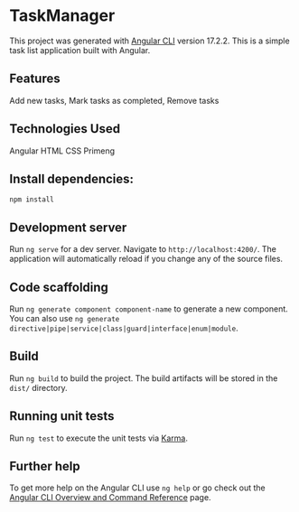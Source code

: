 # TaskManager
This project was generated with [Angular CLI](https://github.com/angular/angular-cli) version 17.2.2.
This is a simple task list application built with Angular.

## Features
Add new tasks, 
Mark tasks as completed, 
Remove tasks

## Technologies Used
Angular
HTML
CSS
Primeng

## Install dependencies:
`npm install`

## Development server
Run `ng serve` for a dev server. Navigate to `http://localhost:4200/`. The application will automatically reload if you change any of the source files.

## Code scaffolding
Run `ng generate component component-name` to generate a new component. You can also use `ng generate directive|pipe|service|class|guard|interface|enum|module`.

## Build
Run `ng build` to build the project. The build artifacts will be stored in the `dist/` directory.

## Running unit tests
Run `ng test` to execute the unit tests via [Karma](https://karma-runner.github.io).

## Further help
To get more help on the Angular CLI use `ng help` or go check out the [Angular CLI Overview and Command Reference](https://angular.io/cli) page.
